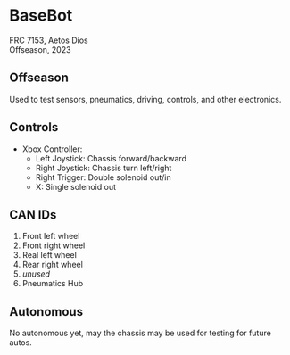 # BaseBot
FRC 7153, Aetos Dios  
Offseason, 2023

## Offseason
Used to test sensors, pneumatics, driving, controls, and other electronics.

## Controls
- Xbox Controller:
    - Left Joystick: Chassis forward/backward
    - Right Joystick: Chassis turn left/right
    - Right Trigger: Double solenoid out/in
    - X: Single solenoid out

## CAN IDs
1. Front left wheel
2. Front right wheel
3. Real left wheel
4. Rear right wheel
5. *unused*
6. Pneumatics Hub

## Autonomous
No autonomous yet, may the chassis may be used for testing for future autos.
